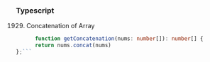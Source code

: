 ### Typescript

1929. Concatenation of Array


```typescript
      function getConcatenation(nums: number[]): number[] {
      return nums.concat(nums)
};```